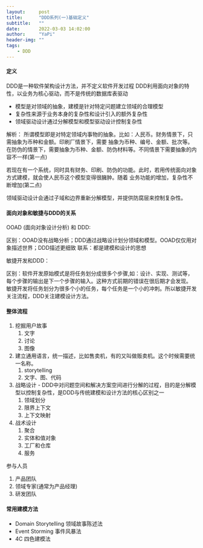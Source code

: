 ```yaml
---
layout:     post
title:      "DDD系列(一)基础定义"
subtitle:   ""
date:       2022-03-03 14:02:00
author:     "YaPi"
header-img: ""
tags:
    - DDD
---
```


#### 定义
DDD是一种软件架构设计方法，并不定义软件开发过程
DDD利用面向对象的特性，以业务为核心驱动，而不是传统的数据库表驱动

- 模型是对领域的抽象，建模是针对特定问题建立领域的合理模型
- 复杂性来源于业务本身的复杂性和设计引入的额外复杂性
- 领域驱动设计通过分解模型和模型驱动设计控制复杂性

解析：
所谓模型即是对特定领域内事物的抽象。比如：人民币。财务情景下，只需抽象为币种和金额。印刷厂情景下，需要
抽象为币种、编号、金额、批次等。在防伪的情景下，需要抽象为币种、金额、防伪材料等。不同情景下需要抽象的内容不一样(第一点)

若现在有一个系统，同时具有财务、印刷、防伪的功能。此时，若用传统面向对象方式建模，就会使人民币这个模型变得很臃肿。随着
业务功能的增加，复杂性不断增加(第二点)

领域驱动设计会通过子域和边界重新分解模型，并提供防腐层来控制复杂性。


#### 面向对象和敏捷与DDD的关系
OOAD (面向对象设计分析) 和 DDD:

区别：OOAD没有战略分析；DDD通过战略设计划分领域和模型。OOAD仅仅用对象描述世界；DDD描述更细致
联系：都是建模和设计的思想

敏捷开发和DDD：

区别：软件开发原始模式是将任务划分成很多个步骤,如：设计、实现、测试等，每个步骤的输出是下一个步骤的输入。这种方式前期的错误在很后期才会发现。
敏捷开发将任务划分为很多个小的任务，每个任务是一个小的冲刺。所以敏捷开发关注流程，DDD关注建模设计方法。

#### 整体流程
1. 挖掘用户故事
   1. 文字
    2. 讨论
    3. 图像
2. 建立通用语言，统一描述，比如售卖机，有的又叫做贩卖机。这个时候需要统一名称。
   1. storytelling
    2. 文字、图、代码
3. 战略设计 - DDD中对问题空间和解决方案空间进行分解的过程，目的是分解模型以控制复杂性，是DDD与传统建模和设计方法的核心区别之一
   1. 领域划分
   2. 限界上下文
   3. 上下文映射
4. 战术设计
    1. 聚合
    2. 实体和值对象
    3. 工厂和仓库
    4. 服务

参与人员
1. 产品团队
2. 领域专家(通常为产品经理)
3. 研发团队

#### 常用建模方法
- Domain Storytelling 领域故事陈述法
- Event Storming 事件风暴法
- 4C 四色建模法